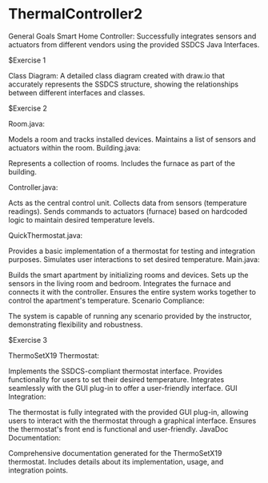 # ThermalController2

General Goals
Smart Home Controller: Successfully integrates sensors and actuators from different vendors using the provided SSDCS Java Interfaces.

$Exercise 1

Class Diagram: A detailed class diagram created with draw.io that accurately represents the SSDCS structure, showing the relationships between different interfaces and classes.

$Exercise 2

Room.java:

Models a room and tracks installed devices.
Maintains a list of sensors and actuators within the room.
Building.java:

Represents a collection of rooms.
Includes the furnace as part of the building.

Controller.java:

Acts as the central control unit.
Collects data from sensors (temperature readings).
Sends commands to actuators (furnace) based on hardcoded logic to maintain desired temperature levels.

QuickThermostat.java:

Provides a basic implementation of a thermostat for testing and integration purposes.
Simulates user interactions to set desired temperature.
Main.java:

Builds the smart apartment by initializing rooms and devices.
Sets up the sensors in the living room and bedroom.
Integrates the furnace and connects it with the controller.
Ensures the entire system works together to control the apartment's temperature.
Scenario Compliance:

The system is capable of running any scenario provided by the instructor, demonstrating flexibility and robustness.

$Exercise 3

ThermoSetX19 Thermostat:

Implements the SSDCS-compliant thermostat interface.
Provides functionality for users to set their desired temperature.
Integrates seamlessly with the GUI plug-in to offer a user-friendly interface.
GUI Integration:

The thermostat is fully integrated with the provided GUI plug-in, allowing users to interact with the thermostat through a graphical interface.
Ensures the thermostat's front end is functional and user-friendly.
JavaDoc Documentation:

Comprehensive documentation generated for the ThermoSetX19 thermostat.
Includes details about its implementation, usage, and integration points.
